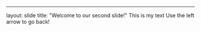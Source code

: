 ---
layout: slide
title: "Welcome to our second slide!"
This is my text
Use the left arrow to go back!
